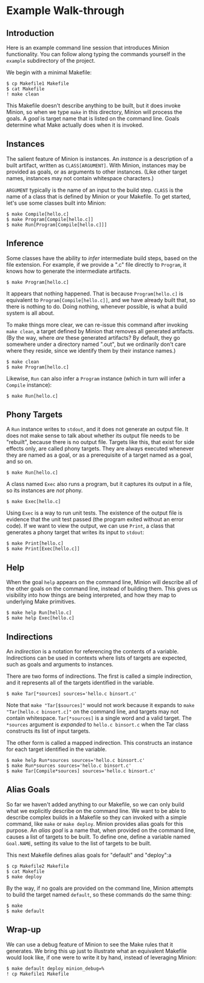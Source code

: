# Example Walk-through


## Introduction

Here is an example command line session that introduces Minion
functionality.  You can follow along typing the commands yourself in the
`example` subdirectory of the project.

We begin with a minimal Makefile:

    $ cp Makefile1 Makefile
    $ cat Makefile
    ! make clean

This Makefile doesn't describe anything to be built, but it does invoke
Minion, so when we type `make` in this directory, Minion will process the
goals.  A *goal* is target name that is listed on the command line.  Goals
determine what Make actually does when it is invoked.


## Instances

The salient feature of Minion is instances.  An *instance* is a description
of a built artifact, written as `CLASS[ARGUMENT]`.  With Minion, instances
may be provided as goals, or as arguments to other instances.  (Like other
target names, instances may not contain whitespace characters.)

`ARGUMENT` typically is the name of an input to the build step.  `CLASS` is
the name of a class that is defined by Minion or your Makefile.  To get
started, let's use some classes built into Minion:

    $ make Compile[hello.c]
    $ make Program[Compile[hello.c]]
    $ make Run[Program[Compile[hello.c]]]


## Inference

Some classes have the ability to *infer* intermediate build steps, based on
the file extension.  For example, if we provide a ".c" file directly to
`Program`, it knows how to generate the intermediate artifacts.

    $ make Program[hello.c]

It appears that nothing happened.  That is because `Program[hello.c]` is
equivalent to `Program[Compile[hello.c]]`, and we have already built that,
so there is nothing to do.  Doing nothing, whenever possible, is what a
build system is all about.

To make things more clear, we can re-issue this command after invoking `make
clean`, a target defined by Minion that removes all generated artifacts.
(By the way, where *are* these generated artifacts?  By default, they go
somewhere under a directory named ".out", but we ordinarily don't care where
they reside, since we identify them by their instance names.)

    $ make clean
    $ make Program[hello.c]

Likewise, `Run` can also infer a `Program` instance (which in turn will
infer a `Compile` instance):

    $ make Run[hello.c]


## Phony Targets

A `Run` instance writes to `stdout`, and it does not generate an output
file.  It does not make sense to talk about whether its output file needs to
be "rebuilt", because there is no output file.  Targets like this, that
exist for side effects only, are called phony targets.  They are always
executed whenever they are named as a goal, or as a prerequisite of a target
named as a goal, and so on.

    $ make Run[hello.c]

A class named `Exec` also runs a program, but it captures its output in a
file, so its instances are *not* phony.

    $ make Exec[hello.c]

Using `Exec` is a way to run unit tests.  The existence of the output file
is evidence that the unit test passed (the program exited without an error
code).  If we want to view the output, we can use `Print`, a class that
generates a phony target that writes its input to `stdout`:

    $ make Print[hello.c]
    $ make Print[Exec[hello.c]]

## Help

When the goal `help` appears on the command line, Minion will describe all
of the other goals on the command line, instead of building them.  This
gives us visibility into how things are being interpreted, and how they map
to underlying Make primitives.

    $ make help Run[hello.c]
    $ make help Exec[hello.c]


## Indirections

An *indirection* is a notation for referencing the contents of a variable.
Indirections can be used in contexts where lists of targets are expected,
such as goals and arguments to instances.

There are two forms of indirections.  The first is called a simple
indirection, and it represents all of the targets identified in the
variable.

    $ make Tar[*sources] sources='hello.c binsort.c'

Note that `make "Tar[$sources]"` would not work because it expands to `make
"Tar[hello.c binsort.c]"` on the command line, and targets may not contain
whitespace.  `Tar[*sources]` is a single word and a valid target. The
`*sources` argument is *expanded* to `hello.c binsort.c` when the Tar class
constructs its list of input targets.

The other form is called a mapped indirection.  This constructs an instance
for each target identified in the variable.

    $ make help Run*sources sources='hello.c binsort.c'
    $ make Run*sources sources='hello.c binsort.c'
    $ make Tar[Compile*sources] sources='hello.c binsort.c'


## Alias Goals

So far we haven't added anything to our Makefile, so we can only build what
we explicitly describe on the command line.  We want to be able to describe
complex builds in a Makefile so they can invoked with a simple command, like
`make` or `make deploy`.  Minion provides alias goals for this purpose.  An
*alias goal* is a name that, when provided on the command line, causes a
list of targets to be built.  To define one, define a variable named
`Goal.NAME`, setting its value to the list of targets to be built.

This next Makefile defines alias goals for "default" and "deploy":a

    $ cp Makefile2 Makefile
    $ cat Makefile
    $ make deploy

By the way, if no goals are provided on the command line, Minion attempts to
build the target named `default`, so these commands do the same thing:

    $ make
    $ make default

## Wrap-up

We can use a debug feature of Minion to see the Make rules that it
generates.  We bring this up just to illustrate what an equivalent Makefile
would look like, if one were to write it by hand, instead of leveraging
Minion:

    $ make default deploy minion_debug=%
    ! cp Makefile1 Makefile

